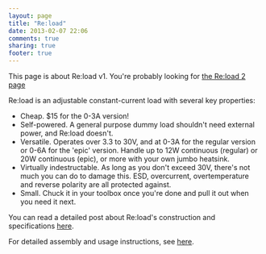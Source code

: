 ```yaml
---
layout: page
title: "Re:load"
date: 2013-02-07 22:06
comments: true
sharing: true
footer: true
---
```


This page is about Re:load v1. You're probably looking for [the Re:load 2 page](/reload-2/)

Re:load is an adjustable constant-current load with several key properties:

 - Cheap. $15 for the 0-3A version!
 - Self-powered. A general purpose dummy load shouldn't need external power, and Re:load doesn't.
 - Versatile. Operates over 3.3 to 30V, and at 0-3A for the regular version or 0-6A for the 'epic' version. Handle up to 12W continuous (regular) or 20W continuous (epic), or more with your own jumbo heatsink.
 - Virtually indestructable. As long as you don't exceed 30V, there's not much you can do to damage this. ESD, overcurrent, overtemperature and reverse polarity are all protected against.
 - Small. Chuck it in your toolbox once you're done and pull it out when you need it next.

You can read a detailed post about Re:load's construction and specifications [here](/blog/2013/02/05/introducing-re-load/).

For detailed assembly and usage instructions, see [here](instructions.html).
